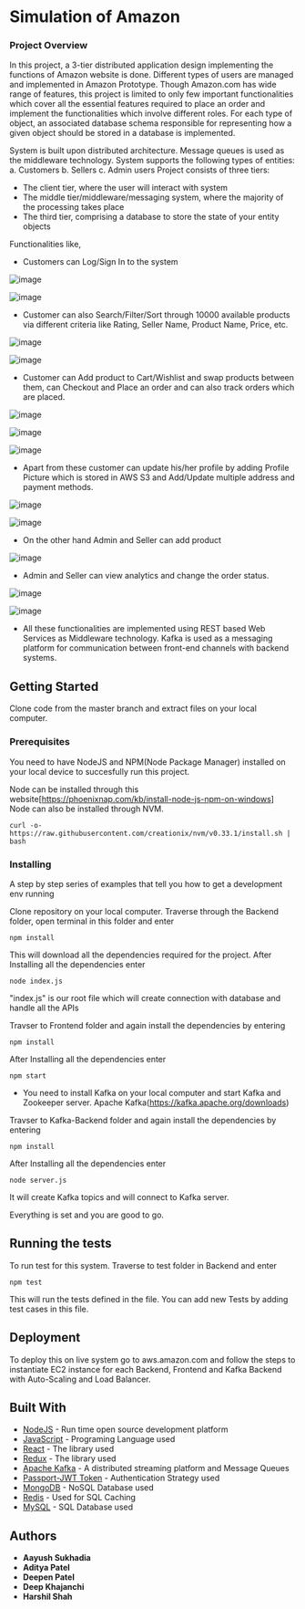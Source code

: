 # Simulation of Amazon

### Project Overview
In this project, a 3-tier distributed application design implementing the functions of Amazon website is done. Different types of users are managed and implemented in Amazon Prototype.
Though Amazon.com has wide range of features, this project is limited to only few important functionalities which cover all the essential features required to place an order and implement the functionalities which involve different roles.
For each type of object, an associated database schema responsible for representing how a given object should be stored in a database is implemented.

System is built upon distributed architecture. Message queues is used as the middleware technology.
System supports the following types of entities:
a. Customers
b. Sellers
c. Admin users
Project consists of three tiers:
- The client tier, where the user will interact with system
- The middle tier/middleware/messaging system, where the majority of the processing takes place
- The third tier, comprising a database to store the state of your entity objects

Functionalities like, 
- Customers can Log/Sign In to the system 

![image](https://user-images.githubusercontent.com/46435796/83479935-d23f7580-a44e-11ea-8b3e-76019cd2f2f4.png)

![image](https://user-images.githubusercontent.com/46435796/83479987-f8fdac00-a44e-11ea-9824-607c290bd2d7.png)

- Customer can also Search/Filter/Sort through 10000 available products via different criteria like Rating, Seller Name, Product Name, Price, etc.

![image](https://user-images.githubusercontent.com/46435796/83480023-192d6b00-a44f-11ea-9d26-78747552c64d.png)

![image](https://user-images.githubusercontent.com/46435796/83480697-e7b59f00-a450-11ea-960b-294c03521f58.png)

- Customer can Add product to Cart/Wishlist and swap products between them, can Checkout and Place an order and can also track orders which are placed.

![image](https://user-images.githubusercontent.com/46435796/83480103-598ce900-a44f-11ea-9ede-ded3efc580dc.png)

![image](https://user-images.githubusercontent.com/46435796/83480135-690c3200-a44f-11ea-9ea2-75b126a35597.png)

![image](https://user-images.githubusercontent.com/46435796/83480161-79bca800-a44f-11ea-8d8a-c33b05742a6c.png)

- Apart from these customer can update his/her profile by adding Profile Picture which is stored in AWS S3 and Add/Update multiple address and payment methods.

![image](https://user-images.githubusercontent.com/46435796/83480323-d61fc780-a44f-11ea-92b2-921817370adf.png)

![image](https://user-images.githubusercontent.com/46435796/83480339-e3d54d00-a44f-11ea-97c4-a8704c470999.png)

- On the other hand Admin and Seller can add product

![image](https://user-images.githubusercontent.com/46435796/83480422-2bf46f80-a450-11ea-9eb6-19fec66f75c1.png)

- Admin and Seller can view analytics and change the order status.

![image](https://user-images.githubusercontent.com/46435796/83480852-38c59300-a451-11ea-86ac-7d3ecd56e9a6.png)

![image](https://user-images.githubusercontent.com/46435796/83480893-5561cb00-a451-11ea-9606-c702a2fb2768.png)

- All these functionalities are implemented using REST based Web Services as Middleware technology. Kafka is used as a messaging platform for communication between front-end channels with backend systems.

## Getting Started

Clone code from the master branch and extract files on your local computer.

### Prerequisites

You need to have NodeJS and NPM(Node Package Manager) installed on your local device to succesfully run this project.

Node can be installed through this website[https://phoenixnap.com/kb/install-node-js-npm-on-windows]
Node can also be installed through NVM.
```
curl -o- https://raw.githubusercontent.com/creationix/nvm/v0.33.1/install.sh | bash
```

### Installing

A step by step series of examples that tell you how to get a development env running

Clone repository on your local computer.
Traverse through the Backend folder, open terminal in this folder and enter
```
npm install
```
This will download all the dependencies required for the project.
After Installing all the dependencies enter
```
node index.js
```
"index.js" is our root file which will create connection with database and handle all the APIs

Travser to Frontend folder and again install the dependencies by entering
```
npm install
```
After Installing all the dependencies enter
```
npm start
```
* You need to install Kafka on your local computer and start Kafka and Zookeeper server.
Apache Kafka(https://kafka.apache.org/downloads)

Travser to Kafka-Backend folder and again install the dependencies by entering
```
npm install
```
After Installing all the dependencies enter
```
node server.js
```
It will create Kafka topics and will connect to Kafka server.

Everything is set and you are good to go.

## Running the tests

To run test for this system.
Traverse to test folder in Backend and enter
```
npm test
```
This will run the tests defined in the file.
You can add new Tests by adding test cases in this file.

## Deployment

To deploy this on live system go to aws.amazon.com and follow the steps to instantiate EC2 instance for each Backend, Frontend and Kafka Backend with Auto-Scaling and Load Balancer.

## Built With

* [NodeJS](https://nodejs.org/en/docs/) - Run time open source development platform
* [JavaScript](https://developer.mozilla.org/en-US/docs/Web/JavaScript) - Programing Language used
* [React](https://reactjs.org/docs/getting-started.html) - The library used
* [Redux](https://redux.js.org/introduction/getting-started) - The library used
* [Apache Kafka]() - A distributed streaming platform and Message Queues 
* [Passport-JWT Token](http://www.passportjs.org/docs/) - Authentication Strategy used
* [MongoDB](https://docs.mongodb.com/) - NoSQL Database used
* [Redis](https://redis.io/documentation) - Used for SQL Caching
* [MySQL](https://dev.mysql.com/doc/) - SQL Database used

## Authors

* **Aayush Sukhadia**
* **Aditya Patel**
* **Deepen Patel**
* **Deep Khajanchi**
* **Harshil Shah**

